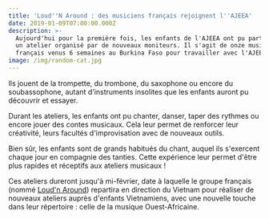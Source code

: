 ```yaml
---
title: 'Loud''N Around : des musiciens français rejoignent l''AJEEA'
date: 2019-01-09T07:00:00.000Z
description: >-
  Aujourd'hui pour la première fois, les enfants de l'AJEEA ont pu participer à
  un atelier organisé par de nouveaux moniteurs. Il s'agit de onze musicien.ne.s
  français venus 6 semaines au Burkina Faso pour travailler avec l'AJEEA. 
image: /img/random-cat.jpg
---
```

Ils jouent de la trompette, du trombone, du saxophone ou encore du soubassophone, autant d'instruments insolites que les enfants auront pu découvrir et essayer.

Durant les ateliers, les enfants ont pu chanter, danser, taper des rythmes ou encore jouer des contes musicaux. Cela leur permet de renforcer leur créativité, leurs facultés d'improvisation avec de nouveaux outils.

Bien sûr, les enfants sont de grands habitués du chant, auquel ils s'exercent chaque jour en compagnie des tanties. Cette expérience leur permet d'être plus rapides et réceptifs aux ateliers musicaux !

Ces ateliers dureront jusqu'à mi-février, date à laquelle le groupe français (nommé [Loud'n Around](http://www.loudnaround.org)) repartira en direction du Vietnam pour réaliser de nouveaux ateliers auprès d'enfants Vietnamiens, avec une nouvelle touche dans leur répertoire : celle de la musique Ouest-Africaine.
